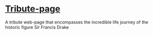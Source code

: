 # <a href="https://codepen.io/vl4dkravets/full/RwgVpJw">Tribute-page</a>
A tribute web-page that encompasses the incredible life journey of the historic figure Sir Francis Drake


